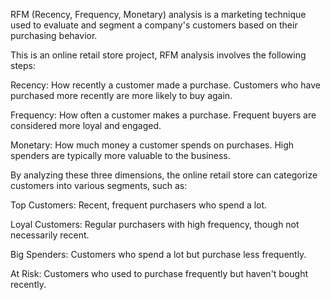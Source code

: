 RFM (Recency, Frequency, Monetary) analysis is a marketing technique used to evaluate and segment a company's customers based on their purchasing behavior. 

This is an online retail store project, RFM analysis involves the following steps:

Recency: How recently a customer made a purchase. Customers who have purchased more recently are more likely to buy again.

Frequency: How often a customer makes a purchase. Frequent buyers are considered more loyal and engaged.

Monetary: How much money a customer spends on purchases. High spenders are typically more valuable to the business.

By analyzing these three dimensions, the online retail store can categorize customers into various segments, such as:

Top Customers: Recent, frequent purchasers who spend a lot.

Loyal Customers: Regular purchasers with high frequency, though not necessarily recent.

Big Spenders: Customers who spend a lot but purchase less frequently.

At Risk: Customers who used to purchase frequently but haven't bought recently.





